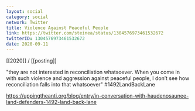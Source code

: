 ```yaml
---
layout: social
category: social
network: Twitter
title: Violence Against Peaceful People
link: https://twitter.com/steinea/status/1304576973461532672
twitterID: 1304576973461532672
date: 2020-09-11
---
```


[[2020]] / [[posting]]

"they are not interested in reconciliation whatsoever. When you come in with such violence and aggression against peaceful people, I don’t see how reconciliation falls into that whatsoever" #1492LandBackLane

<https://uppingtheanti.org/blog/entry/in-conversation-with-haudenosaunee-land-defenders-1492-land-back-lane>
